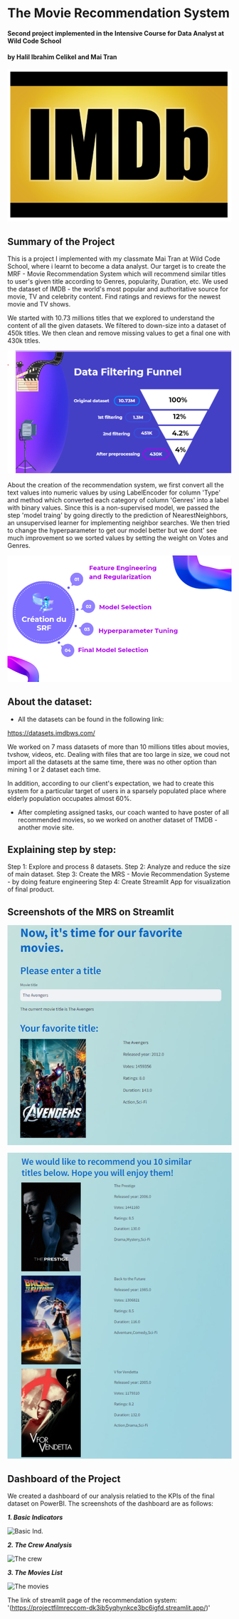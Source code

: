 # The Movie Recommendation System
#### Second project implemented in the Intensive Course for Data Analyst at Wild Code School
#### by Halil Ibrahim Celikel and Mai Tran

![Movies](asset/logo.png)


## Summary of the Project

This is a project I implemented with my classmate Mai Tran at Wild Code School, where i learnt to become a data analyst. Our target is to create the  MRF - Movie Recommendation System which will recommend similar titles to user's given title according to Genres, popularity, Duration, etc. We used the dataset of IMDB - the world's most popular and authoritative source for movie, TV and celebrity content. Find ratings and reviews for the newest movie and TV shows.

We started with 10.73 millions titles that we explored to understand the content of all the given datasets. We filtered to down-size into a dataset of 450k titles. We then clean and remove missing values to get a final one with 430k titles.

![The funnel](asset/home_page_filtering.png)

About the creation of the recommendation system, we first convert all the text values into numeric values by using LabelEncoder for column 'Type' and method which converted each category of column 'Genres' into a label with binary values.
Since this is a non-supervised model, we passed the step 'model traing' by going directly to the prediction of NearestNeighbors, an unsupervised learner for implementing neighbor searches.
We then tried to change the hyperparameter to get our model better but we dont' see much improvement so we sorted values by setting the weight on Votes and Genres.

![The Feature Engineering](asset/home2.png)

## About the dataset:

- All the datasets can be found in the following link:

https://datasets.imdbws.com/

We worked on 7 mass datasets of more than 10 millions titles about movies, tvshow, videos, etc.  Dealing with files that are too large in size, we coud not import all the datasets at the same time, there was no other option than mining 1 or 2 dataset each time.

In addition, according to our client's expectation, we had to create this system for a particular target of users in a sparsely populated place where elderly population occupates almost 60%.

- After completing assigned tasks, our coach wanted to have poster of all recommended movies, so we worked on another dataset of TMDB - another movie site.

## Explaining step by step:
Step 1: Explore and process 8 datasets. 
Step 2: Analyze and reduce the size of main dataset. 
Step 3: Create the MRS - Movie Recommendation Systeme - by doing feature engineering
Step 4: Create Streamlit App for visualization of final product.

## Screenshots of the MRS on Streamlit

![Input favorit movie](asset/streamlit1.png)

![Recommend 10 similar movies](asset/streamlit2.png)


## Dashboard of the Project

We created a dashboard of our analysis relatied to the KPIs of the final dataset on PowerBI. The screenshots of the dashboard are as follows:


***1. Basic Indicators***

![Basic Ind.](asset/BPI1.png)

***2. The Crew Analysis***

![The crew](asset/BPI2.png)

***3. The Movies List***

![The movies](asset/BPI3.png)




The link of streamlit page of the recommendation system: '(https://projectfilmreccom-dk3ib5yqhynkce3bc6igfd.streamlit.app/)'

